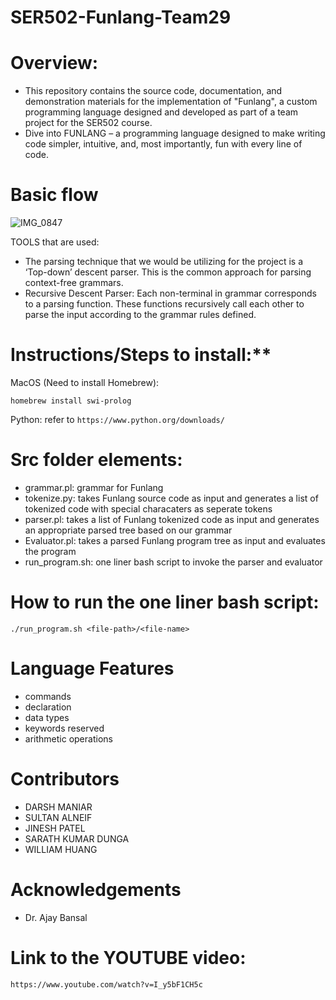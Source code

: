 # SER502-Funlang-Team29
# **Overview:**
- This repository contains the source code, documentation, and demonstration materials for the implementation of "Funlang", a custom programming language designed and developed as part of a team project for the SER502 course.
- Dive into FUNLANG – a programming language designed to make writing code simpler, intuitive, and, most importantly, fun with every line of code.

# **Basic flow**
![IMG_0847](https://github.com/Sdunga1/SER502-Funlang-Team29/assets/165943559/b64831bf-2310-4cff-9ba8-4479af3aefb6)

TOOLS that are used: 
- The parsing technique that we would be utilizing for the project is a ‘Top-down’ descent parser. This is the common approach for parsing context-free grammars.
- Recursive Descent Parser: Each non-terminal in grammar corresponds to a parsing function. These functions recursively call each other to parse the input according to the grammar rules defined.


# **Instructions/Steps** to install:**

MacOS (Need to install Homebrew):

```homebrew install swi-prolog```

Python: refer to ```https://www.python.org/downloads/```

# **Src folder elements:**
- grammar.pl: grammar for Funlang
- tokenize.py: takes Funlang source code as input and generates a list of tokenized code with special characaters as seperate tokens
- parser.pl: takes a list of Funlang tokenized code as input and generates an appropriate parsed tree based on our grammar
- Evaluator.pl: takes a parsed Funlang program tree as input and evaluates the program
- run_program.sh: one liner bash script to invoke the parser and evaluator

# **How to run the one liner bash script:**
```./run_program.sh <file-path>/<file-name>```

# **Language Features**
- commands
- declaration
- data types
- keywords reserved
- arithmetic operations

# **Contributors**
- DARSH MANIAR
- SULTAN ALNEIF
- JINESH PATEL
- SARATH KUMAR DUNGA
- WILLIAM HUANG

# **Acknowledgements**
- Dr. Ajay Bansal

# **Link to the YOUTUBE video:**
```https://www.youtube.com/watch?v=I_y5bF1CH5c```
